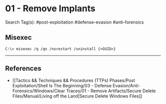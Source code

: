 # 01 - Remove Implants

Search Tag(s): #post-exploitation #defense-evasion #anti-forensics

## Misexec

`C:\> misexec /q /qn /norestart /uninstall {<GUID>}`

---
## References

- [[Tactics && Techniques && Procedures (TTPs) Phases/Post Exploitation/Shell Is The Beginning/03 - Defense Evasion/Anti-Forensics/Windows/Clear Traces/01 - Remove Artifacts/Secure Delete Files/Manual/Living off the Land|Secure Delete Windows Files]]